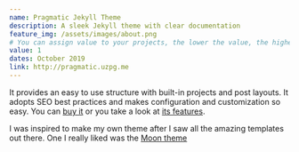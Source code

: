 ```yaml
---
name: Pragmatic Jekyll Theme
description: A sleek Jekyll theme with clear documentation
feature_img: /assets/images/about.png
# You can assign value to your projects, the lower the value, the higher the project will be
value: 1
dates: October 2019
link: http://pragmatic.uzpg.me
---
```

It provides an easy to use structure with built-in projects and post layouts. It adopts SEO best practices and makes configuration and customization so easy.
You can [buy it]("http://pragmatic.uzpg.me) or you take a look at [its features]("http://pragmatic.uzpg.me/blog").

I was inspired to make my own theme after I saw all the amazing templates out there. One I really liked was the [Moon theme](https://taylantatli.github.io/Moon/)